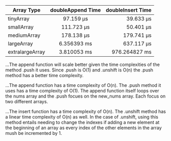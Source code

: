 
| Array Type            | doubleAppend Time     | doubleInsert Time   |
| --------------------- |:--------------------: | ------------------: |
| tinyArray             | 97.159 μs             | 39.633 μs           |
| smallArray            | 111.723 μs            | 50.401 μs           |
| mediumArray           | 178.138 μs            | 179.741 μs          |
| largeArray            | 6.356393 ms           | 637.117 μs          |
| extralargeArray       | 3.810053 ms           | 976.264827 ms       |


...The append function will scale better given the time complexities of the method .push it uses. Since .push is O(1) and .unshift is O(n) the .push method has a better time complexity. 

...The append function has a time complexity of O(n). The .push method it uses has a time complexity of O(1). The append function itself loops over the nums array and the .push focues on the new_nums array. Each focus on two different arrays.

...The insert function has a time complexity of O(n). The .unshift method has a linear time complexity of O(n) as well. In the case of .unshift, using this method entails needing to change the indexes if adding a new element at the beginning of an array as every index of the other elements in the array mush be incremented by 1.
